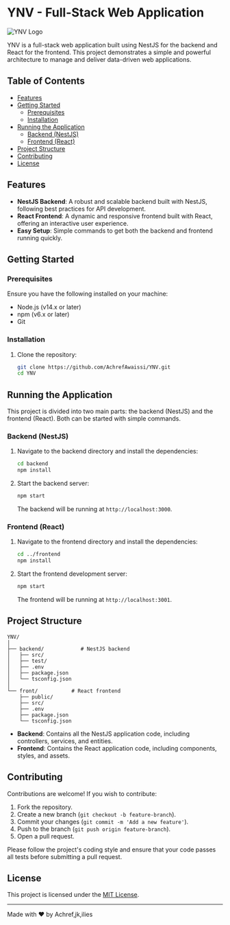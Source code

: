 # YNV - Full-Stack Web Application

![YNV Logo](https://via.placeholder.com/150?text=YNV+Logo)

YNV is a full-stack web application built using NestJS for the backend and React for the frontend. This project demonstrates a simple and powerful architecture to manage and deliver data-driven web applications.

## Table of Contents

- [Features](#features)
- [Getting Started](#getting-started)
  - [Prerequisites](#prerequisites)
  - [Installation](#installation)
- [Running the Application](#running-the-application)
  - [Backend (NestJS)](#backend-nestjs)
  - [Frontend (React)](#frontend-react)
- [Project Structure](#project-structure)
- [Contributing](#contributing)
- [License](#license)

## Features

- **NestJS Backend**: A robust and scalable backend built with NestJS, following best practices for API development.
- **React Frontend**: A dynamic and responsive frontend built with React, offering an interactive user experience.
- **Easy Setup**: Simple commands to get both the backend and frontend running quickly.

## Getting Started

### Prerequisites

Ensure you have the following installed on your machine:

- Node.js (v14.x or later)
- npm (v6.x or later)
- Git

### Installation

1. Clone the repository:

   ```bash
   git clone https://github.com/AchrefAwaissi/YNV.git
   cd YNV
   ```

## Running the Application

This project is divided into two main parts: the backend (NestJS) and the frontend (React). Both can be started with simple commands.

### Backend (NestJS)

1. Navigate to the backend directory and install the dependencies:

   ```bash
   cd backend
   npm install
   ```

2. Start the backend server:

   ```bash
   npm start
   ```

   The backend will be running at `http://localhost:3000`.

### Frontend (React)

1. Navigate to the frontend directory and install the dependencies:

   ```bash
   cd ../frontend
   npm install
   ```

2. Start the frontend development server:

   ```bash
   npm start
   ```

   The frontend will be running at `http://localhost:3001`.

## Project Structure

```
YNV/
│
├── backend/            # NestJS backend
│   ├── src/
│   ├── test/
│   ├── .env
│   ├── package.json
│   └── tsconfig.json
│
└── front/           # React frontend
    ├── public/
    ├── src/
    ├── .env
    ├── package.json
    └── tsconfig.json
```

- **Backend**: Contains all the NestJS application code, including controllers, services, and entities.
- **Frontend**: Contains the React application code, including components, styles, and assets.

## Contributing

Contributions are welcome! If you wish to contribute:

1. Fork the repository.
2. Create a new branch (`git checkout -b feature-branch`).
3. Commit your changes (`git commit -m 'Add a new feature'`).
4. Push to the branch (`git push origin feature-branch`).
5. Open a pull request.

Please follow the project's coding style and ensure that your code passes all tests before submitting a pull request.

## License

This project is licensed under the [MIT License](https://opensource.org/licenses/MIT).

---

Made with ❤️ by Achref,jk,ilies
